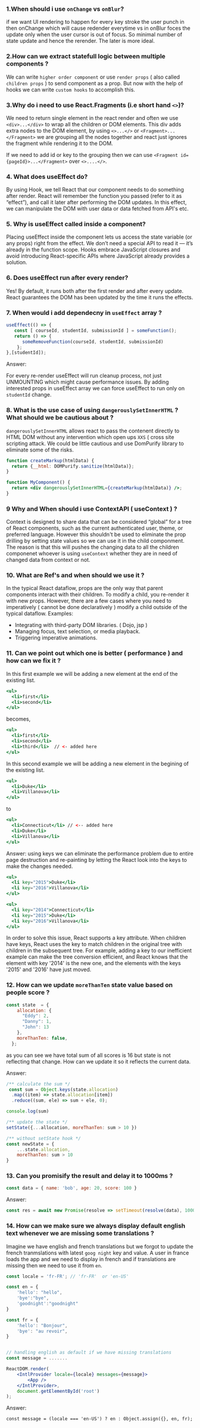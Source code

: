 
### 1.When should i use `onChange` vs `onBlur`?

if we want UI rendering to happen for every key stroke the user punch in then onChange which will cause redender everytime vs in onBlur foces the update only when the user cursor is out of focus. So minimal number of state update and hence the rerender. The later is more ideal.

### 2.How can we extract statefull logic between multiple components ?

We can write `higher order component` or use `render props` ( also called `children props` ) to send component as a prop. But now with the help of hooks we can write `custom hooks` to accomplish this.

### 3.Why do i need to use React.Fragments (i.e short hand `<>`)? 

We need to return single element in the react render and often we use `<div>...</div>` to wrap all the children or DOM elements. This div adds extra nodes to the DOM element, by using `<>...</>` or `<Fragment>...</Fragment>` we are grouping all the nodes together and react just ignores the fragment while rendering it to the DOM. 

If we need to add id or key to the grouping then we can use `<Fragment id={pageId}>...</Fragment>` over `<>....</>`.

### 4. What does useEffect do? 
By using Hook, we tell React that our component needs to do something after render. React will remember the function you passed (refer to it as “effect”), and call it later after performing the DOM updates. In this effect, we can manipulate the DOM with user data or data fetched from API's etc.

### 5. Why is useEffect called inside a component? 
Placing useEffect inside the component lets us access the state variable (or any props) right from the effect. We don’t need a special API to read it — it’s already in the function scope. Hooks embrace JavaScript closures and avoid introducing React-specific APIs where JavaScript already provides a solution.

### 6. Does useEffect run after every render? 
Yes! By default, it runs both after the first render and after every update. React guarantees the DOM has been updated by the time it runs the effects.


### 7. When would i add dependecny in `useEffect` array ?
```js
useEffect(() => {
   const [ courseId, studentId, submissionId ] = someFunction();
   return () => {
      someRemoveFunction(courseId, studentId, submissionId)
    };
},[studentId]);
```
Answer: 

For every re-render useEffect will run cleanup process, not just UNMOUNTING which might cause performance issues. By adding interested props in useEffect array we can force useEffect to run only on `studentId` change.

### 8. What is the use case of using `dangerouslySetInnerHTML` ? What should we be cautious about ?
`dangerouslySetInnerHTML` allows react to pass the contenent directly to HTML DOM without any intervention which open ups `XXS` ( cross site scripting attack. We could be little cautious and use DomPurify library to eliminate some of the risks.
```jsx
function createMarkup(htmlData) {
  return {__html: DOMPurify.sanitize(htmlData)};
}

function MyComponent() {
  return <div dangerouslySetInnerHTML={createMarkup(htmlData)} />;
}
```

### 9 Why and When should i use ContextAPI ( useContext ) ?
Context is designed to share data that can be considered “global” for a tree of React components, such as the current authenticated user, theme, or preferred language. However this shouldn't be used to eliminate the prop drilling by setting state values so we can use it in the child componment. The reason is that this will pushes the changing data to all the children componenet whoever is using `useContext` whether they are in need of changed data from context or not. 

### 10. What are Ref's and when should we use it ?
In the typical React dataflow, props are the only way that parent components interact with their children. To modify a child, you re-render it with new props. However, there are a few cases where you need to imperatively ( cannot be done declaratively ) modify a child outside of the typical dataflow.
Examples:
 - Integrating with third-party DOM libraries. ( Dojo, jsp )
 - Managing focus, text selection, or media playback.
 - Triggering imperative animations.

### 11. Can we point out which one is better ( performance ) and how can we fix it ?
In this first example we will be adding a new element at the end of the existing list.
```jsx
<ul>
  <li>first</li>
  <li>second</li>
</ul>
```
becomes,
```jsx
<ul>
  <li>first</li>
  <li>second</li>
  <li>third</li>  // <- added here
</ul>
```
In this second example we will be adding a new element in the begining of the existing list.
```jsx
<ul>
  <li>Duke</li>
  <li>Villanova</li>
</ul>
```
to 
```jsx
<ul>
  <li>Connecticut</li> // <-- added here
  <li>Duke</li>
  <li>Villanova</li>
</ul>
```

Answer:
using keys we can eliminate the performance problem due to entire page destruction and re-painting by letting the React look into the keys to make the changes needed.  
```jsx
<ul>
  <li key="2015">Duke</li>
  <li key="2016">Villanova</li>
</ul>

<ul>
  <li key="2014">Connecticut</li>
  <li key="2015">Duke</li>
  <li key="2016">Villanova</li>
</ul>
```
In order to solve this issue, React supports a key attribute. When children have keys, React uses the key to match children in the original tree with children in the subsequent tree. For example, adding a key to our inefficient example can make the tree conversion efficient, and React knows that the element with key '2014' is the new one, and the elements with the keys '2015' and '2016' have just moved.

### 12. How can we update `moreThanTen` state value based on people score ?
```js
const state  = {
    allocation: {
      "Eddy": 2,
      "Danny": 1,
      "John": 13
    },
    moreThanTen: false,
  };
```
as you can see we have total sum of all scores is 16 but state is not reflecting that change. How can we update it so it reflects the current data.

Answer:
```js
/** calculate the sum */
 const sum = Object.keys(state.allocation)
  .map((item) => state.allocation[item])
  .reduce((sum, ele) => sum + ele, 0);

console.log(sum)

/** update the state */
setState({...allocation, moreThanTen: sum > 10 })

/** without setState hook */
const newState = {
    ...state.allocation,
    moreThanTen: sum > 10
}
```

### 13. Can you promisify the result and delay it to 1000ms ?  
```js
const data = { name: 'bob', age: 20, score: 100 }
```

Answer:
```js
const res = await new Promise(resolve => setTimeout(resolve(data), 10000));
```

### 14. How can we make sure we always display default english text whenever we are missing some translations ?
Imagine we have english and french translations but we forgot to update the french tranmslations with latest `goog night` key and value. A user in france loads the app and we need to display in french and if translations are missing then we need to use it from `en`.

```jsx
const locale = 'fr-FR'; // 'fr-FR'  or 'en-US'

const en = {
    'hello': "hello",
    'bye':"bye",
    'goodnight':"goodnight"
}

const fr = {
    'hello': "Bonjour",
    'bye': "au revoir",
}


// handling english as default if we have missing translations
const message = .......

ReactDOM.render(
    <IntlProvider locale={locale} messages={message}>
        <App />
    </IntlProvider>,
    document.getElementById('root')
);

```
Answer:
``` 
const message = (locale === 'en-US') ? en : Object.assign({}, en, fr);
```




